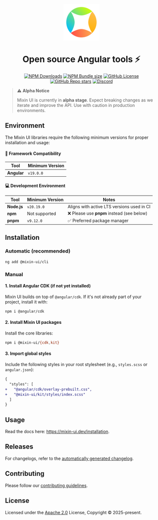 <div align="center">
  <a href="https://mixin-ui.dev" target="_blank" rel="noopener noreferrer">
    <img width="120" src="./mixin.svg" alt="Mixin logo">
  </a>
</div>

<h1 align="center">Open source Angular tools ⚡️</h1>
<p align="center">
  <a href="https://mixin-ui.dev/">
    <img alt="NPM Downloads" src="https://img.shields.io/npm/dw/angular?color=blue""></a>
  
  <a href="https://mixin-ui.dev/">
    <img alt="NPM Bundle size" src="https://img.shields.io/bundlephobia/minzip/angular?color=green"></a>

  <a href="https://mixin-ui.dev/">
    <img alt="GitHub License" src="https://img.shields.io/github/license/angular/angular?color=orange"></a>  

  <a href="https://mixin-ui.dev/">
    <img alt="GitHub Repo stars" src="https://img.shields.io/github/stars/angular/angular?style=flat&logo=github&color=yellow"></a>

  <a href="https://discord.gg/angular">
    <img alt="Discord" src="https://img.shields.io/discord/660863154703695893.svg?label=&logo=discord&logoColor=ffffff&color=7389D8&labelColor=6A7EC2" /></a>
</p>

> ⚠️ **Alpha Notice**
>
> Mixin UI is currently in **alpha stage**. Expect breaking changes as we iterate and improve the API.
> Use with caution in production environments.

## Environment

The Mixin UI libraries require the following minimum versions for proper installation and usage:

#### 🧩 Framework Compatibility

| Tool        | Minimum Version |
|-------------|-----------------|
| **Angular** | `v19.0.0`       |

#### 💻 Development Environment

| Tool           | Minimum Version  | Notes                                      |
|----------------|------------------|--------------------------------------------|
| **Node.js**    | `v20.19.0`       | Aligns with active LTS versions used in CI |
| **npm**        | Not supported    | ❌ Please use **pnpm** instead (see below)  |
| **pnpm**       | `v9.12.0`        | ✅ Preferred package manager                |

## Installation
### Automatic (recommended)
```bash
ng add @mixin-ui/cli
```

### Manual
#### 1. Install Angular CDK (if not yet installed)
Mixin UI builds on top of `@angular/cdk`. If it's not already part of your project, install it with:
```bash
npm i @angular/cdk
```

#### 2. Install Mixin UI packages
Install the core libraries:
```bash
npm i @mixin-ui/{cdk,kit}
```

#### 3. Import global styles
Include the following styles in your root stylesheet (e.g., `styles.scss` or `angular.json`):
```diff
{
  "styles": [
+   "@angular/cdk/overlay-prebuilt.css",
+   "@mixin-ui/kit/styles/index.scss"
  ]
}
```

## Usage

Read the docs here: <a href="https://mixin-ui.dev/installation" rel="noopener noreferrer">https://mixin-ui.dev/installation</a>.

## Releases

For changelogs, refer to the [automatically generated changelog](/CHANGELOG.md).

## Contributing

Please follow our [contributing guidelines](/CONTRIBUTING.md).

## License

Licensed under the [Apache 2.0](/LICENSE) License, Copyright © 2025-present.
